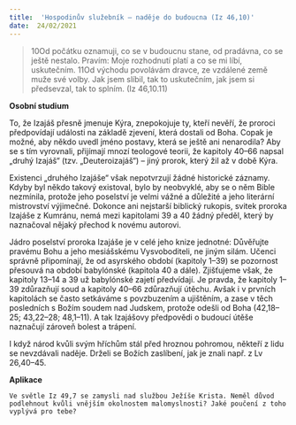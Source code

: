 ```yaml
---
title:  'Hospodinův služebník – naděje do budoucna (Iz 46,10)'
date:  24/02/2021
---
```


> <p></p>
> 10Od počátku oznamuji, co se v budoucnu stane, od pradávna, co se ještě nestalo. Pravím: Moje rozhodnutí platí a co se mi líbí, uskutečním. 11Od východu povolávám dravce, ze vzdálené země muže své volby. Jak jsem slíbil, tak to uskutečním, jak jsem si předsevzal, tak to splním. (Iz 46,10.11)

**Osobní studium**

To, že Izajáš přesně jmenuje Kýra, znepokojuje ty, kteří nevěří, že proroci předpovídají události na základě zjevení, která dostali od Boha. Copak je možné, aby někdo uvedl jméno postavy, která se ještě ani nenarodila? Aby se s tím vyrovnali, přijímají mnozí teologové teorii, že kapitoly 40–66 napsal „druhý Izajáš“ (tzv. „Deuteroizajáš“) – jiný prorok, který žil až v době Kýra.

Existenci „druhého Izajáše“ však nepotvrzují žádné historické záznamy. Kdyby byl někdo takový existoval, bylo by neobvyklé, aby se o něm Bible nezmínila, protože jeho poselství je velmi vážné a důležité a jeho literární mistrovství výjimečné. Dokonce ani nejstarší biblický rukopis, svitek proroka Izajáše z Kumránu, nemá mezi kapitolami 39 a 40 žádný předěl, který by naznačoval nějaký přechod k novému autorovi.

Jádro poselství proroka Izajáše je v celé jeho knize jednotné: Důvěřujte pravému Bohu a jeho mesiášskému Vysvoboditeli, ne jiným silám. Učenci správně připomínají, že od asyrského období (kapitoly 1–39) se pozornost přesouvá na období babylónské (kapitola 40 a dále). Zjišťujeme však, že kapitoly 13–14 a 39 už babylónské zajetí předvídají. Je pravda, že kapitoly 1–39 zdůrazňují soud a kapitoly 40–66 zdůrazňují útěchu. Avšak i v prvních kapitolách se často setkáváme s povzbuzením a ujištěním, a zase v těch posledních s Božím soudem nad Judskem, protože odešli od Boha (42,18–25; 43,22–28; 48,1–11). A tak Izajášovy předpovědi o budoucí útěše naznačují zároveň bolest a trápení.

I když národ kvůli svým hříchům stál před hroznou pohromou, někteří z lidu se nevzdávali naděje. Drželi se Božích zaslíbení, jak je znali např. z Lv 26,40–45.

**Aplikace**

`Ve světle Iz 49,7 se zamysli nad službou Ježíše Krista. Neměl důvod podlehnout kvůli vnějším okolnostem malomyslnosti? Jaké poučení z toho vyplývá pro tebe?`
